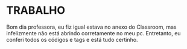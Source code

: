 # TRABALHO
Bom dia professora, eu fiz igual estava no anexo do Classroom, mas infelizmente não está abrindo corretamente no meu pc. Entretanto, eu conferi todos os códigos e tags e está tudo certinho.
